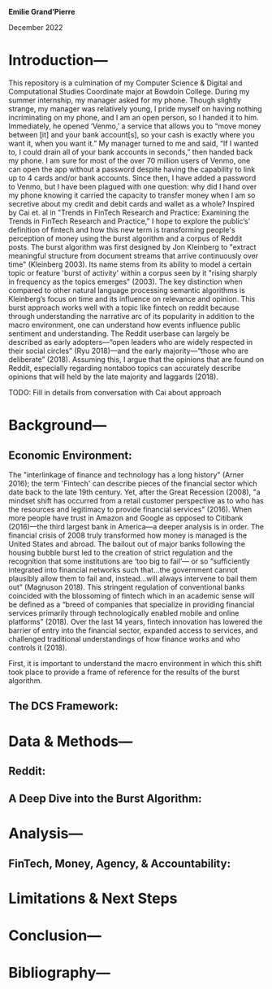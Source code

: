 **Emilie Grand’Pierre**

December 2022

# Introduction—
This repository is a culmination of my Computer Science & Digital and Computational Studies Coordinate major at Bowdoin College. During my summer internship, my manager asked for my phone. Though slightly strange, my manager was relatively young, I pride myself on having nothing incriminating on my phone, and I am an open person, so I handed it to him. Immediately, he opened ‘Venmo,’ a service that allows you to “move money between [it] and your bank account[s], so your cash is exactly where you want it, when you want it.” My manager turned to me and said, “If I wanted to, I could drain all of your bank accounts in seconds,” then handed back my phone. I am sure for most of the over 70 million users of Venmo, one can open the app without a password despite having the capability to link up to 4 cards and/or bank accounts. Since then, I have added a password to Venmo, but I have been plagued with one question: why did I hand over my phone knowing it carried the capacity to transfer money when I am so secretive about my credit and debit cards and wallet as a whole?  Inspired by Cai et. al in "Trends in FinTech Research and Practice: Examining the Trends in FinTech Research and Practice,” I hope to explore the public’s' definition of fintech and how this new term is transforming people's perception of money using the burst algorithm and a corpus of Reddit posts. 
The burst algorithm was first designed by Jon Kleinberg to "extract meaningful structure from document streams that arrive continuously over time" (Kleinberg 2003). Its name stems from its ability to model a certain topic or feature 'burst of activity' within a corpus seen by it "rising sharply in frequency as the topics emerges" (2003). The key distinction when compared to other natural language processing semantic algorithms is Kleinberg’s focus on time and its influence on relevance and opinion. This burst approach works well with a topic like fintech on reddit because through understanding the narrative arc of its popularity in addition to the macro environment, one can understand how events influence public sentiment and understanding. The Reddit userbase can largely be described as early adopters—“open leaders who are widely respected in their social circles” (Ryu 2018)—and the early majority—“those who are deliberate” (2018). Assuming this, I argue that the opinions that are found on Reddit, especially regarding nontaboo topics can accurately describe opinions that will held by the late majority and laggards (2018). 

TODO: Fill in details from conversation with Cai about approach 


# Background—
## Economic Environment:
The "interlinkage of finance and technology has a long history" (Arner 2016); the term 'Fintech' can describe pieces of the financial sector which date back to the late 19th century. Yet, after the Great Recession (2008), "a mindset shift has occurred from a retail customer perspective as to who has the resources and legitimacy to provide financial services" (2016). When more people have trust in Amazon and Google as opposed to Citibank (2016)—the third largest bank in America—a deeper analysis is in order. The financial crisis of 2008 truly transformed how money is managed is the United States and abroad. The bailout out of major banks following the housing bubble burst led to the creation of strict regulation and the recognition that some institutions are ‘too big to fail’— or so “sufficiently integrated into financial networks such that…the government cannot plausibly allow them to fail and, instead…will always intervene to bail them out” (Magnuson 2018). This stringent regulation of conventional banks coincided with the blossoming of fintech which in an academic sense will be defined as a “breed of companies that specialize in providing financial services primarily through technologically enabled mobile and online platforms” (2018). Over the last 14 years, fintech innovation has lowered the barrier of entry into the financial sector, expanded access to services, and challenged traditional understandings of how finance works and who controls it (2018). 

First, it is important to understand the macro environment in which this shift took place to provide a frame of reference for the results of the burst algorithm. 

## The DCS Framework:

# Data & Methods—
## Reddit:
## A Deep Dive into the Burst Algorithm:

# Analysis—
## FinTech, Money, Agency, & Accountability: 

# Limitations & Next Steps

# Conclusion—

# Bibliography—
